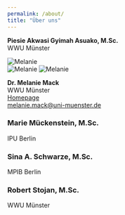 ```yaml
---
permalink: /about/
title: "Über uns"
---
```


**Piesie Akwasi Gyimah Asuako, M.Sc.**  
WWU Münster 

![Melanie](/MONALI-webpage/assets/images/Passbild.jpg)  
![Melanie](/melm0c.github.io/MONALI-webpage/about/assets/images/Passbild.jpg)
![Melanie](https://melm0c.github.io/MONALI-webpage/about/assets/images/Passbild.jpg)

**Dr. Melanie Mack**    
WWU Münster  
[Homepage](https://www.uni-muenster.de/Sportwissenschaft/Neuromotor-Behavior/team/mack.shtml)  
<melanie.mack@uni-muenster.de>

### Marie Mückenstein, M.Sc.
IPU Berlin

### Sina A. Schwarze, M.Sc.
MPIB Berlin

### Robert Stojan,  M.Sc.
WWU Münster


